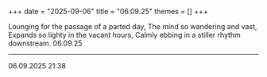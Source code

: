 +++
date = "2025-09-06"
title = "06.09.25"
themes = []
+++

Lounging for the passage of a parted day,
The mind so wandering and vast,
Expands so lighty in the vacant hours,
Calmly ebbing in a stiller rhythm downstream.
06.09.25

---

06.09.2025 21:38
